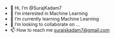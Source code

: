 - 👋 Hi, I’m @SurajKadam7
- 👀 I’m interested in Machine Learning
- 🌱 I’m currently learning Machine Learning
- 💞️ I’m looking to collaborate on ...
- 📫 How to reach me  surajskadam7@gmail.com

<!---
SurajKadam7/SurajKadam7 is a ✨ special ✨ repository because its `README.md` (this file) appears on your GitHub profile.
You can click the Preview link to take a look at your changes.
--->
